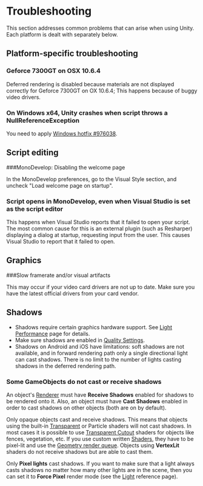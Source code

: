 # Troubleshooting

This section addresses common problems that can arise when using Unity. Each platform is dealt with separately below.

## Platform-specific troubleshooting

### Geforce 7300GT on OSX 10.6.4

Deferred rendering is disabled because materials are not displayed correctly for Geforce 7300GT on OX 10.6.4; This happens because of buggy video drivers.

### On Windows x64, Unity crashes when script throws a NullReferenceException

You need to apply [Windows hotfix #976038](http://support.microsoft.com/kb/976038).

## Script editing

###MonoDevelop: Disabling the welcome page 

In the MonoDevelop preferences, go to the Visual Style section, and uncheck "Load welcome page on startup".

### Script opens in MonoDevelop, even when Visual Studio is set as the script editor

This happens when Visual Studio reports that it failed to open your script. The most common cause for this is an external plugin (such as Resharper) displaying a dialog at startup, requesting input from the user. This causes Visual Studio to report that it failed to open.

## Graphics

###Slow framerate and/or visual artifacts

This may occur if your video card drivers are not up to date. Make sure you have the latest official drivers from your card vendor.

## Shadows

* Shadows require certain graphics hardware support. See [Light Performance](LightPerformance) page for details.
* Make sure shadows are enabled in [Quality Settings](class-QualitySettings).
* Shadows on Android and iOS have limitations: soft shadows are not available, and in forward rendering path only a single directional light can cast shadows. There is no limit to the number of lights casting shadows in the deferred rendering path.

### Some GameObjects do not cast or receive shadows

An object's [Renderer](class-MeshRenderer) must have __Receive Shadows__ enabled for shadows to be rendered onto it. Also, an object must have __Cast Shadows__ enabled in order to cast shadows on other objects (both are on by default).

Only opaque objects cast and receive shadows. This means that objects using the built-in [Transparent](shader-TransparentFamily) or Particle shaders will not cast shadows. In most cases it is possible to use [Transparent Cutout](shader-TransparentCutoutFamily) shaders for objects like fences, vegetation, etc. If you use custom written [Shaders](Shaders), they have to be pixel-lit and use the [Geometry render queue](SL-SubShaderTags). Objects using __VertexLit__ shaders do not receive shadows but are able to cast them.

Only __Pixel lights__ cast shadows. If you want to make sure that a light always casts shadows no matter how many other lights are in the scene, then you can set it to __Force Pixel__ render mode (see the [Light](class-Light) reference page).
